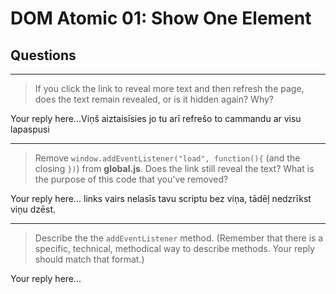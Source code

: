 # DOM Atomic 01: Show One Element

## Questions

---

> If you click the link to reveal more text and then refresh the page, does the text remain revealed, or is it hidden again? Why?

Your reply here...Viņš aiztaisīsies jo tu arī refrešo to cammandu ar visu lapaspusi

---

> Remove `window.addEventListener("load", function(){` (and the closing `})`) from **global.js**. Does the link still reveal the text? What is the purpose of this code that you've removed?

Your reply here... links vairs nelasīs tavu scriptu bez viņa, tādēļ nedzrīkst viņu dzēst.

--- 

> Describe the the `addEventListener` method. (Remember that there is a specific, technical, methodical way to describe methods. Your reply should match that format.)

Your reply here...
